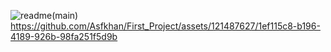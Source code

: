 
![readme(main)](https://github.com/Asfkhan/First_Project/assets/121487627/c656040a-077d-4099-954c-3f364941d346)
https://github.com/Asfkhan/First_Project/assets/121487627/1ef115c8-b196-4189-926b-98fa251f5d9b







